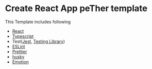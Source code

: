 # Create React App peTher template

This Template includes following

- [React](https://reactjs.org/)
- [Typescript](https://www.typescriptlang.org/)
- Test([Jest](https://jestjs.io/), [Testing Library](https://testing-library.com/docs/react-testing-library/intro/))
- [ESLint](https://eslint.org/)
- [Prettier](https://prettier.io/)
- [husky](https://typicode.github.io/husky/#/)
- [Emotion](https://emotion.sh/docs/introduction)
